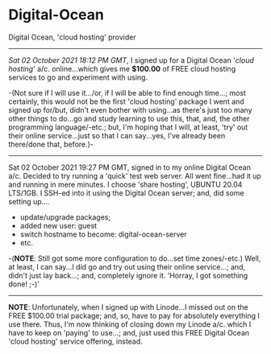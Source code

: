# Digital-Ocean
Digital Ocean, 'cloud hosting' provider

-----

_Sat 02 October 2021 18:12 PM GMT_, I signed up for a Digital Ocean '_cloud hosting_' a/c. online...which gives me **$100.00** of FREE cloud hosting services to go and experiment with using. 

-(Not sure if I will use it.../or, if I will be able to find enough time...; most certainly, this would not be the first 'cloud hosting' package I went and signed up for/but, didn't even bother with using...as there's just too many other things to do...go and study learning to use this, that, and, the other programming language/-etc.; but, I'm hoping that I will, at least, 'try' out their online service...just so that I can say...yes, I've already been there/done that, before.)-

-----

Sat 02 October 2021 19:27 PM GMT, signed in to my online Digital Ocean a/c. Decided to try running a 'quick' test web server. All went fine...had it up and running in mere minutes. I choose 'share hosting', UBUNTU 20.04 LTS/1GB. I SSH-ed into it using the Digital Ocean server; and, did some setting up....
- update/upgrade packages; 
- added new user: guest
- switch hostname to become: digital-ocean-server
- etc. 

-(**NOTE**: Still got some more configuration to do...set time zones/-etc.) Well, at least, I can say...I did go and try out using their online service...; and, didn't just lay back...; and, completely ignore it. 'Horray, I got something done! ;-)'

-----

**NOTE**: Unfortunately, when I signed up with Linode...I missed out on the FREE $100.00 trial package; and, so, have to pay for absolutely everything I use there. Thus, I'm now thinking of closing down my Linode a/c. which I have to keep on 'paying' to use...; and, just used this FREE Digital Ocean 'cloud hosting' service offering, instead. 

